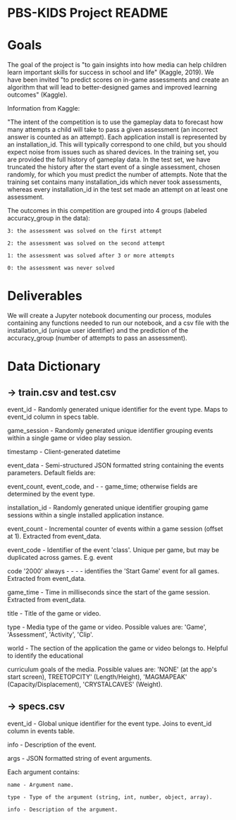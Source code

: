 # PBS-KIDS Project README

# Goals

The goal of the project is "to gain insights into how media can help children learn important skills for success in school and life" (Kaggle, 2019). We have been invited "to predict scores on in-game assessments and create an algorithm that will lead to better-designed games and improved learning outcomes" (Kaggle).

Information from Kaggle:

"The intent of the competition is to use the gameplay data to forecast how many attempts a child will take to pass a given assessment (an incorrect answer is counted as an attempt). Each application install is represented by an installation_id. This will typically correspond to one child, but you should expect noise from issues such as shared devices. In the training set, you are provided the full history of gameplay data. In the test set, we have truncated the history after the start event of a single assessment, chosen randomly, for which you must predict the number of attempts. Note that the training set contains many installation_ids which never took assessments, whereas every installation_id in the test set made an attempt on at least one assessment.

The outcomes in this competition are grouped into 4 groups (labeled accuracy_group in the data):

    3: the assessment was solved on the first attempt

    2: the assessment was solved on the second attempt

    1: the assessment was solved after 3 or more attempts

    0: the assessment was never solved

# Deliverables

We will create a Jupyter notebook documenting our process, modules containing any functions needed to run our notebook, and a csv file with the installation_id (unique user identifier) and the prediction of the accuracy_group (number of attempts to pass an assessment).

# Data Dictionary

## -> train.csv and test.csv

event_id - Randomly generated unique identifier for the event type. Maps to event_id column in specs table.

game_session - Randomly generated unique identifier grouping events within a single game or video play session.

timestamp - Client-generated datetime

event_data - Semi-structured JSON formatted string containing the events parameters. Default fields are: 

event_count, event_code, and - - game_time; otherwise fields are determined by the event type.

installation_id - Randomly generated unique identifier grouping game sessions within a single installed application instance.

event_count - Incremental counter of events within a game session (offset at 1). Extracted from event_data.

event_code - Identifier of the event 'class'. Unique per game, but may be duplicated across games. E.g. event 

code '2000' always - - - - identifies the 'Start Game' event for all games. Extracted from event_data.

game_time - Time in milliseconds since the start of the game session. Extracted from event_data.

title - Title of the game or video.

type - Media type of the game or video. Possible values are: 'Game', 'Assessment', 'Activity', 'Clip'.

world - The section of the application the game or video belongs to. Helpful to identify the educational 

curriculum goals of the media. Possible values are: 'NONE' (at the app's start screen), TREETOPCITY' (Length/Height), 'MAGMAPEAK' (Capacity/Displacement), 'CRYSTALCAVES' (Weight).

## -> specs.csv

event_id - Global unique identifier for the event 
type. Joins to event_id column in events table.


info - Description of the event.

args - JSON formatted string of event arguments. 
    
Each argument contains:
    
    name - Argument name.

    type - Type of the argument (string, int, number, object, array).

    info - Description of the argument.